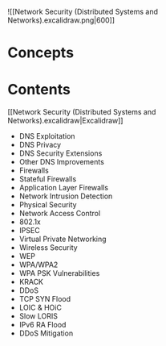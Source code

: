 ![[Network Security (Distributed Systems and Networks).excalidraw.png|600]]

# Concepts

# Contents

[[Network Security (Distributed Systems and Networks).excalidraw|Excalidraw]]

- DNS Exploitation
- DNS Privacy
- DNS Security Extensions
- Other DNS Improvements
- Firewalls
- Stateful Firewalls
- Application Layer Firewalls
- Network Intrusion Detection
- Physical Security
- Network Access Control
- 802.1x
- IPSEC
- Virtual Private Networking
- Wireless Security
- WEP
- WPA/WPA2
- WPA PSK Vulnerabilities
- KRACK
- DDoS
- TCP SYN Flood
- LOIC & HOiC
- Slow LORIS
- IPv6 RA Flood
- DDoS Mitigation